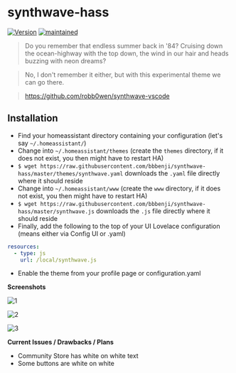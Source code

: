 # synthwave-hass

[![Version](https://img.shields.io/badge/version-0.1.0-green.svg?style=flat-square&labelColor=2a2139&color=f92aad)](#)
[![maintained](https://img.shields.io/maintenance/yes/2019.svg?style=flat-square&labelColor=2a2139&color=f92aad)](#)

> Do you remember that endless summer back in '84? Cruising down the ocean-highway with the top down, the wind in our hair and heads buzzing with neon dreams?

> No, I don't remember it either, but with this experimental theme we can go there.

> https://github.com/robb0wen/synthwave-vscode

## Installation

* Find your homeassistant directory containing your configuration (let's say `~/.homeassistant/`)
* Change into `~/.homeassistant/themes` (create the `themes` directory, if it does not exist, you then might have to restart HA)
* `$ wget https://raw.githubusercontent.com/bbbenji/synthwave-hass/master/themes/synthwave.yaml` downloads the `.yaml` file directly where it should reside
* Change into `~/.homeassistant/www` (create the `www` directory, if it does not exist, you then might have to restart HA)
* `$ wget https://raw.githubusercontent.com/bbbenji/synthwave-hass/master/synthwave.js` downloads the `.js` file directly where it should reside
* Finally, add the following to the top of your UI Lovelace configuration (means either via Config UI or .yaml)
``` yaml
resources:
  - type: js
    url: /local/synthwave.js
```
* Enable the theme from your profile page or configuration.yaml

**Screenshots**

![1](https://i.imgur.com/DHbESc9.png)

![2](https://i.imgur.com/bLhZFHy.png)

![3](https://i.imgur.com/xSRMqr4.png)

**Current Issues / Drawbacks / Plans**

* Community Store has white on white text
* Some buttons are white on white

